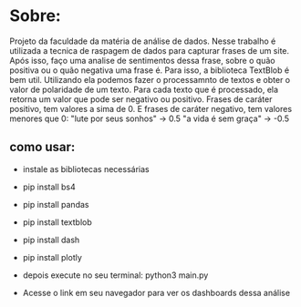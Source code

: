 # Sobre:
Projeto da faculdade da matéria de análise de dados. Nesse trabalho é utilizada a tecnica de raspagem de dados para capturar frases de um site.
Após isso, faço uma analise de sentimentos dessa frase, sobre o quão positiva ou o quão negativa uma frase é. Para isso, a biblioteca TextBlob
é bem util. Utilizando ela podemos fazer o processamnto de textos e obter o valor de polaridade de um texto.
Para cada texto que é processado, ela retorna um valor que pode ser negativo ou positivo. Frases de caráter positivo, tem valores a sima de 0.
E frases de caráter negativo, tem valores menores que 0:
  "lute por seus sonhos" -> 0.5
  "a vida é sem graça" -> -0.5

## como usar:
- instale as bibliotecas necessárias
- pip install bs4
- pip install pandas
- pip install textblob
- pip install dash
- pip install plotly

- depois execute no seu terminal:
  python3 main.py
- Acesse o link em seu navegador para ver os dashboards dessa análise
